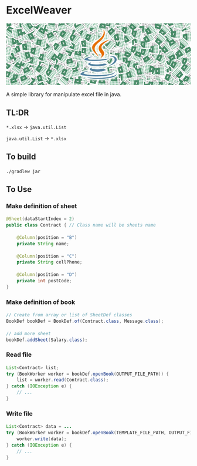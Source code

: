 # ExcelWeaver

![exceweaver](./misc/excelweaver.jpg)

A simple library for manipulate excel file in java.

## TL:DR

`*.xlsx` → `java.util.List`

`java.util.List` → `*.xlsx`

## To build

`./gradlew jar`

## To Use

### Make definition of sheet

```java
@Sheet(dataStartIndex = 2)
public class Contract { // Class name will be sheets name

    @Column(position = "B")
    private String name;

    @Column(position = "C")
    private String cellPhone;

    @Column(position = "D")
    private int postCode;
}
```

### Make definition of book

```java
// Create from array or list of SheetDef classes
BookDef bookDef = BookDef.of(Contract.class, Message.class);

// add more sheet
bookDef.addSheet(Salary.class);
```

### Read file

```java
List<Contract> list;
try (BookWorker worker = bookDef.openBook(OUTPUT_FILE_PATH)) {
    list = worker.read(Contract.class);
} catch (IOException e) {
    // ...
}
```

### Write file

```java
List<Contract> data = ...
try (BookWorker worker = bookDef.openBook(TEMPLATE_FILE_PATH, OUTPUT_FILE_PATH)) {
    worker.write(data);
} catch (IOException e) {
    // ...
}
```